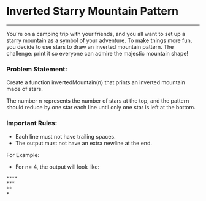 # Inverted Starry Mountain Pattern

---

You're on a camping trip with your friends, and you all want to set up a starry mountain as a symbol of your adventure. To make things more fun, you decide to use stars to draw an inverted mountain pattern. The challenge: print it so everyone can admire the majestic mountain shape!

### Problem Statement:

Create a function invertedMountain(n) that prints an inverted mountain made of stars.

The number n represents the number of stars at the top, and the pattern should reduce by one star each line until only one star is left at the bottom.

### Important Rules:

- Each line must not have trailing spaces.
- The output must not have an extra newline at the end.

For Example:

- For n= 4, the output will look like:

```
****
***
**
*
```
